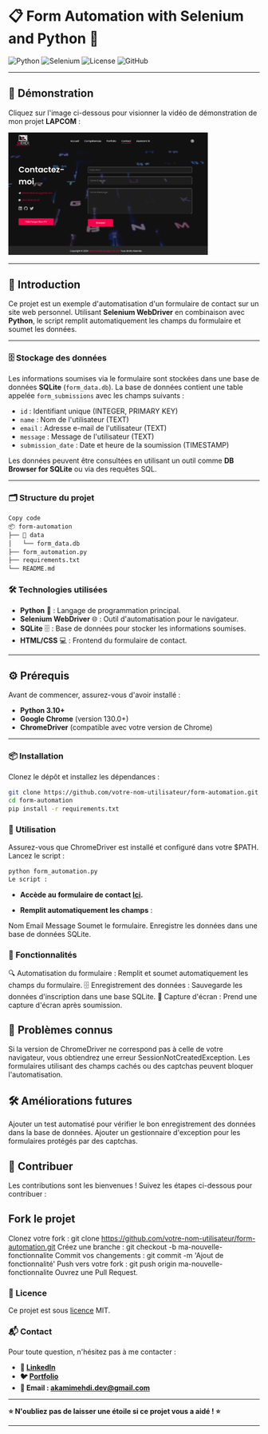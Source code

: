 # 📋 Form Automation with Selenium and Python 🚀

![Python](https://img.shields.io/badge/Python-3.10-blue?style=for-the-badge&logo=python)
![Selenium](https://img.shields.io/badge/Selenium-WebDriver-green?style=for-the-badge&logo=selenium)
![License](https://img.shields.io/badge/License-MIT-yellow?style=for-the-badge)
![GitHub](https://img.shields.io/badge/Version-1.0-lightgrey?style=for-the-badge&logo=github)

---

## 🎥 **Démonstration**

Cliquez sur l'image ci-dessous pour visionner la vidéo de démonstration de mon projet **LAPCOM** :

<a href="https://akamidev.github.io/TEST_FORM/">
    <img src="./Photo1.png" alt="Aperçu de la vidéo" width="400">
</a>

---


## 🌟 **Introduction**

Ce projet est un exemple d'automatisation d'un formulaire de contact sur un site web personnel. Utilisant **Selenium WebDriver** en combinaison avec **Python**, le script remplit automatiquement les champs du formulaire et soumet les données.

---

### 🗄️ **Stockage des données**

Les informations soumises via le formulaire sont stockées dans une base de données **SQLite** (`form_data.db`). La base de données contient une table appelée `form_submissions` avec les champs suivants :

- `id` : Identifiant unique (INTEGER, PRIMARY KEY)
- `name` : Nom de l'utilisateur (TEXT)
- `email` : Adresse e-mail de l'utilisateur (TEXT)
- `message` : Message de l'utilisateur (TEXT)
- `submission_date` : Date et heure de la soumission (TIMESTAMP)

Les données peuvent être consultées en utilisant un outil comme **DB Browser for SQLite** ou via des requêtes SQL.

--- 

### 🗂️ Structure du projet

```bash
Copy code
📦 form-automation
├── 📂 data
│   └── form_data.db
├── form_automation.py
├── requirements.txt
└── README.md
```

### 🛠 **Technologies utilisées**

- **Python** 🐍 : Langage de programmation principal.
- **Selenium WebDriver** 🌐 : Outil d'automatisation pour le navigateur.
- **SQLite** 🗄️ : Base de données pour stocker les informations soumises.
- **HTML/CSS** 💻 : Frontend du formulaire de contact.

---

## ⚙️ **Prérequis**
Avant de commencer, assurez-vous d'avoir installé :
- **Python 3.10+**
- **Google Chrome** (version 130.0+)
- **ChromeDriver** (compatible avec votre version de Chrome)

---


### 📦 **Installation**
Clonez le dépôt et installez les dépendances :

```bash
git clone https://github.com/votre-nom-utilisateur/form-automation.git
cd form-automation
pip install -r requirements.txt
```

### 🚀 Utilisation

Assurez-vous que ChromeDriver est installé et configuré dans votre $PATH.
Lancez le script :

```bash
python form_automation.py
Le script :
```

- **Accède au formulaire de contact [Ici](https://akamimehdi.netlify.app/Contact).**

- **Remplit automatiquement les champs** :

Nom
Email
Message
Soumet le formulaire.
Enregistre les données dans une base de données SQLite.


### 📝 Fonctionnalités

🔍 Automatisation du formulaire : Remplit et soumet automatiquement les champs du formulaire.
🗄️ Enregistrement des données : Sauvegarde les données d'inscription dans une base SQLite.
📸 Capture d'écran : Prend une capture d'écran après soumission.

## 🛑 Problèmes connus

Si la version de ChromeDriver ne correspond pas à celle de votre navigateur, vous obtiendrez une erreur SessionNotCreatedException.
Les formulaires utilisant des champs cachés ou des captchas peuvent bloquer l'automatisation.
## 🛠️ Améliorations futures
Ajouter un test automatisé pour vérifier le bon enregistrement des données dans la base de données.
Ajouter un gestionnaire d'exception pour les formulaires protégés par des captchas.

## 🤝 Contribuer

Les contributions sont les bienvenues ! Suivez les étapes ci-dessous pour contribuer :

## Fork le projet

Clonez votre fork : git clone https://github.com/votre-nom-utilisateur/form-automation.git
Créez une branche : git checkout -b ma-nouvelle-fonctionnalite
Commit vos changements : git commit -m 'Ajout de fonctionnalité'
Push vers votre fork : git push origin ma-nouvelle-fonctionnalite
Ouvrez une Pull Request.

### 📄 Licence

Ce projet est sous [licence](https://github.com/akamidev/TEST_FORM/blob/main/LICENSE) MIT.

### 📬 Contact

Pour toute question, n'hésitez pas à me contacter :

- **💼 [LinkedIn](https://www.linkedin.com/in/akami-mehdi/)**
- **🐦 [Portfolio](https://akamimehdi.netlify.app/)**
- **📧 Email : akamimehdi.dev@gmail.com**

---

 **⭐ N'oubliez pas de laisser une étoile si ce projet vous a aidé ! ⭐**

---

